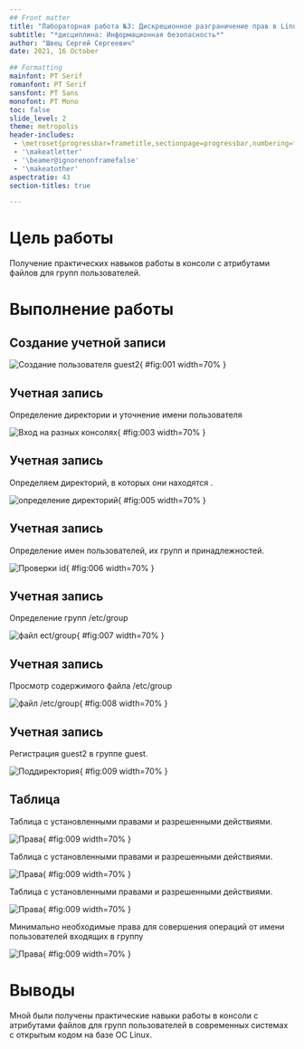 ```yaml
---
## Front matter
title: "Лабораторная работа №3: Дискреционное разграничение прав в Linux. Два пользователя"
subtitle: "*дисциплина: Информационная безопасность*"
author: "Швец Сергей Сергеевич"
date: 2021, 16 October

## Formatting
mainfont: PT Serif
romanfont: PT Serif
sansfont: PT Sans
monofont: PT Mono
toc: false
slide_level: 2
theme: metropolis
header-includes:
 - \metroset{progressbar=frametitle,sectionpage=progressbar,numbering=fraction}
 - '\makeatletter'
 - '\beamer@ignorenonframefalse'
 - '\makeatother'
aspectratio: 43
section-titles: true

---
```



# Цель работы

Получение практических навыков работы в консоли с атрибутами файлов для групп пользователей.

# Выполнение работы

## Создание учетной записи

![Создание пользователя guest2](1.jpg){ #fig:001 width=70% }

## Учетная запись

Определение директории и уточнение имени пользователя

![Вход на разных консолях](2.jpg){ #fig:003 width=70% }


## Учетная запись

Определяем директорий, в которых они находятся .

![определение директорий ](3.jpg){ #fig:005 width=70% }

## Учетная запись

Определение имен пользователей, их групп и принадлежностей.

![Проверки id](4.jpg){ #fig:006 width=70% }

## Учетная запись

Определение групп /etc/group

![файл ect/group](6.jpg){ #fig:007 width=70% }

## Учетная запись

Просмотр содержимого файла /etc/group

![файл /etc/group](5.jpg){ #fig:008 width=70% }

## Учетная запись

Регистрация guest2 в группе guest.

![Поддиректория](7.jpg){ #fig:009 width=70% }

## Таблица

Таблица с установленными правами и разрешенными действиями.

![Права](8.jpg){ #fig:009 width=70% }

Таблица с установленными правами и разрешенными действиями.

![Права](9.jpg){ #fig:009 width=70% }

Таблица с установленными правами и разрешенными действиями.

![Права](10.jpg){ #fig:009 width=70% }

Минимально необходимые права для совершения операций от имени пользователей входящих в группу

![Права](11.jpg){ #fig:009 width=70% }

# Выводы

Мной были получены практические навыки работы в консоли с атрибутами файлов для групп пользователей в современных системах с открытым кодом на базе ОС Linux.
